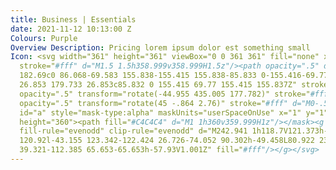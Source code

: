 ```yaml
---
title: Business | Essentials
date: 2021-11-12 10:13:00 Z
Colours: Purple
Overview Description: Pricing lorem ipsum dolor est something small
Icon: <svg width="361" height="361" viewBox="0 0 361 361" fill="none" xmlns="http://www.w3.org/2000/svg"><path
  stroke="#fff" d="M1.5 1.5h358.999v358.999H1.5z"/><path opacity=".5" d="M335.148
  182.69c0 86.068-69.583 155.838-155.415 155.838-85.833 0-155.416-69.77-155.416-155.838S93.9
  26.853 179.733 26.853c85.832 0 155.415 69.77 155.415 155.837Z" stroke="#fff"/><path
  opacity=".5" transform="rotate(-44.955 435.005 177.782)" stroke="#fff" d="M0-.5h506.358"/><path
  opacity=".5" transform="rotate(45 -.864 2.76)" stroke="#fff" d="M0-.5h506.358"/><mask
  id="a" style="mask-type:alpha" maskUnits="userSpaceOnUse" x="1" y="1" width="360"
  height="360"><path fill="#C4C4C4" d="M1 1h360v359.999H1z"/></mask><g mask="url(#a)"><path
  fill-rule="evenodd" clip-rule="evenodd" d="M242.941 1h118.7V121.373h-35.109V60.099L265.71
  120.92l-43.155 123.342-122.424 26.726-74.052 90.302h-49.458L80.922 239.247l114.975-25.1
  39.321-112.385 65.653-65.653h-57.93V1.001Z" fill="#fff"/></g></svg>
---
```



